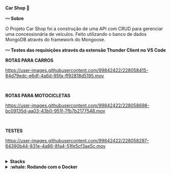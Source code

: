<strong>Car Shop :car: </strong>

<strong>:wavy_dash: Sobre</strong>

O Projeto Car Shop foi a construção de uma API com CRUD para gerenciar uma concessionária de veículos. Feito utilizando o banco de dados MongoDB através do framework do Mongoose. 

<strong>:wavy_dash: Testes das requisições através da extensão Thunder Client no VS Code</strong>

<strong>ROTAS PARA CARROS </strong>

https://user-images.githubusercontent.com/99842422/228058415-84d79edc-e6df-4a6d-95fa-ff92818d5195.mov

<br />

<strong>ROTAS PARA MOTOCICLETAS </strong>

https://user-images.githubusercontent.com/99842422/228058698-bc09135d-aa03-43b0-951f-7fb7b2177548.mov

<br />

<strong>TESTES </strong>

https://user-images.githubusercontent.com/99842422/228058297-64390b44-831e-4a86-8fa4-51fe5cf3ae5c.mov

<br />

<details>
  <summary><strong> Stacks </strong></summary><br />

  * Node JS
  * Typescript
  * Express
  * MongoDB
  * Mongoose
  * Docker
  * Mocha + Chai + Sinon

</details>

<details>
<summary><strong>:whale: Rodando com o Docker</strong></summary><br />

Obs: O seu docker-compose precisa estar na versão 1.29 ou superior.
 
Clone o repositório:
```bash
git clone git@github.com:layanenu/car-shop.git
```

Entre no diretório car-shop:
```bash
cd car-shop
```
  
Suba a orquestração de containers:
```bash
docker-compose up -d
```
  
A aplicação poderá ser acessada através de:
```bash
localhost:3001
```
  
</details>
